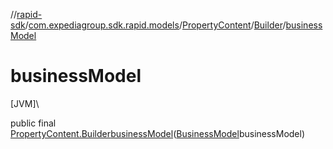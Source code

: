 //[rapid-sdk](../../../../index.md)/[com.expediagroup.sdk.rapid.models](../../index.md)/[PropertyContent](../index.md)/[Builder](index.md)/[businessModel](business-model.md)

# businessModel

[JVM]\

public final [PropertyContent.Builder](index.md)[businessModel](business-model.md)([BusinessModel](../../-business-model/index.md)businessModel)
